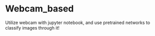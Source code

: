 # Webcam_based
Utilize webcam with jupyter notebook, and use pretrained networks to classify images through it!
